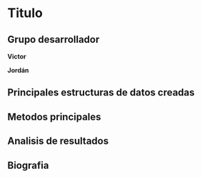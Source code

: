 # Titulo

## Grupo desarrollador

**Victor**

**Jordán**

## Principales estructuras de datos creadas

## Metodos principales

## Analisis de resultados

## Biografia
